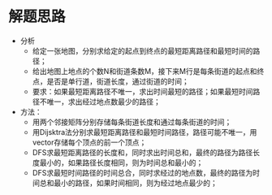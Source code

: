 # 解题思路
- 分析
	- 给定一张地图，分别求给定的起点到终点的最短距离路径和最短时间的路径；
	- 给出地图上地点的个数N和街道条数M，接下来M行是每条街道的起点和终点，是否是单行道，街道长度，通过街道的时间；
	- 要求：如果最短距离路径不唯一，求出时间最短的路径；如果最短时间路径不唯一，求出经过地点数最少的路径；
- 方法：
	- 用两个邻接矩阵分别存储每条街道长度和通过每条街道的时间；
	- 用Dijsktra法分别求最短距离路径和最短时间路径，路径可能不唯一，用vector存储每个顶点的前一个顶点；
	- DFS求最短距离路径的长度和，同时求出时间总和，最终的路径为路径长度最小的，如果路径长度相同，则为时间总和最小的；
	- DFS求最短时间路径的时间总合，同时求经过的地点数，最终的路径为时间总和最小的路径，如果时间相同，则为经过地点最少的；